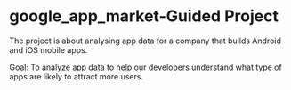 # google_app_market-Guided Project

The project is about analysing app data for a company that builds Android and iOS mobile apps.

Goal: To analyze app data to help our developers understand what type of apps are likely to attract more users.

